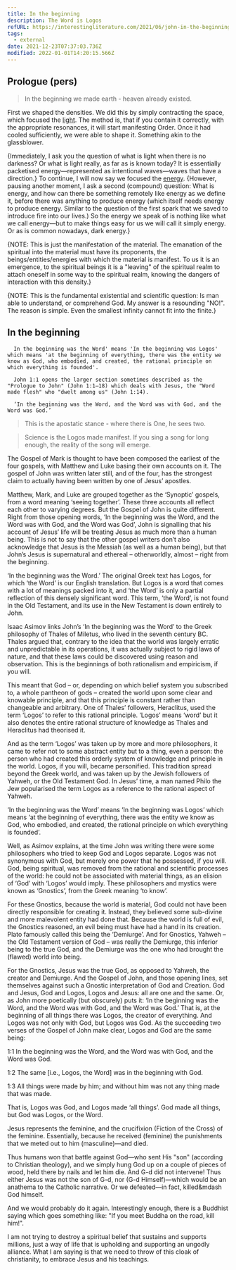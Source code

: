 ```yaml
---
title: In the beginning
description: The Word is Logos
refURL: https://interestingliterature.com/2021/06/john-in-the-beginning-was-the-word-with-god-analysis-meaning/?utm_source=rss&utm_medium=rss&utm_campaign=john-in-the-beginning-was-the-word-with-god-analysis-meaning
tags:
  - external
date: 2021-12-23T07:37:03.736Z
modified: 2022-01-01T14:20:15.566Z
---
```


## Prologue (pers)

> In the beginning we made earth - heaven already existed.

First we shaped the densities. We did this by simply contracting the space, which focused the [light](/posts/neshama/light_dark/). The method is, that if you contain it correctly, with the appropriate resonances, it will start manifesting Order. Once it had cooled sufficiently, we were able to shape it. Something akin to the glassblower.

{Immediately, I ask you the question of what is light when there is no darkness? Or what is light really, as far as is known today? It is essentially packetised energy&mdash;represented as intentional waves&mdash;waves that have a direction.}
To continue, I will now say we focused the [energy](energy.html).
{However, pausing another moment, I ask a second (compound) question: What is energy, and how can there be something remotely like energy as we define it, before there was anything to produce energy (which itself needs energy to produce energy. Similar to the question of the first spark that we saved to introduce fire into our lives.) So the energy we speak of is nothing like what we call energy&mdash;but to make things easy for us we will call it simply energy. Or as is common nowadays, dark energy.}

{NOTE: This is just the manifestation of the material. The emanation of the spiritual into the material must have its proponents, the beings/entities/energies with which the material is manifest. To us it is an emergence, to the spiritual beings it is a "leaving" of the spiritual realm to attach oneself in some way to the spiritual realm, knowing the dangers of interaction with this density.}

{NOTE: This is the fundamental existential and scientific question: Is man able to understand, or comprehend God. My answer is a resounding "NO!". The reason is simple. Even the smallest infinity cannot fit into the finite.}

## In the beginning

      In the beginning was the Word' means 'In the beginning was Logos' which means 'at the beginning of everything, there was the entity we know as God, who embodied, and created, the rational principle on which everything is founded'.

      John 1:1 opens the larger section sometimes described as the "Prologue to John" (John 1:1–18) which deals with Jesus, the "Word made flesh" who "dwelt among us" (John 1:14).

      ‘In the beginning was the Word, and the Word was with God, and the Word was God.’

> This is the apostatic stance - where there is One, he sees two.

> Science is the Logos made manifest. If you sing a song for long enough, the reality of the song will emerge.

The Gospel of Mark is thought to have been composed the earliest of the four gospels, with Matthew and Luke basing their own accounts on it. The gospel of John was written later still, and of the four, has the strongest claim to actually having been written by one of Jesus’ apostles.

Matthew, Mark, and Luke are grouped together as the ‘Synoptic’ gospels, from a word meaning ‘seeing together’. These three accounts all reflect each other to varying degrees. But the Gospel of John is quite different. Right from those opening words, ‘In the beginning was the Word, and the Word was with God, and the Word was God’, John is signalling that his account of Jesus’ life will be treating Jesus as much more than a human being. This is not to say that the other gospel writers don’t also acknowledge that Jesus is the Messiah (as well as a human being), but that John’s Jesus is supernatural and ethereal – otherworldly, almost – right from the beginning.

‘In the beginning was the Word.’ The original Greek text has Logos, for which ‘the Word’ is our English translation. But Logos is a word that comes with a lot of meanings packed into it, and ‘the Word’ is only a partial reflection of this densely significant word. This term, ‘the Word’, is not found in the Old Testament, and its use in the New Testament is down entirely to John.

Isaac Asimov links John’s ‘In the beginning was the Word’ to the Greek philosophy of Thales of Miletus, who lived in the seventh century BC. Thales argued that, contrary to the idea that the world was largely erratic and unpredictable in its operations, it was actually subject to rigid laws of nature, and that these laws could be discovered using reason and observation. This is the beginnings of both rationalism and empiricism, if you will.

This meant that God – or, depending on which belief system you subscribed to, a whole pantheon of gods – created the world upon some clear and knowable principle, and that this principle is constant rather than changeable and arbitrary. One of Thales’ followers, Heraclitus, used the term ‘Logos’ to refer to this rational principle. ‘Logos’ means ‘word’ but it also denotes the entire rational structure of knowledge as Thales and Heraclitus had theorised it.

And as the term ‘Logos’ was taken up by more and more philosophers, it came to refer not to some abstract entity but to a thing, even a person: the person who had created this orderly system of knowledge and principle in the world. Logos, if you will, became personified. This tradition spread beyond the Greek world, and was taken up by the Jewish followers of Yahweh, or the Old Testament God. In Jesus’ time, a man named Philo the Jew popularised the term Logos as a reference to the rational aspect of Yahweh.

‘In the beginning was the Word’ means ‘In the beginning was Logos’ which means ‘at the beginning of everything, there was the entity we know as God, who embodied, and created, the rational principle on which everything is founded’.

Well, as Asimov explains, at the time John was writing there were some philosophers who tried to keep God and Logos separate. Logos was not synonymous with God, but merely one power that he possessed, if you will. God, being spiritual, was removed from the rational and scientific processes of the world: he could not be associated with material things, as an elision of ‘God’ with ‘Logos’ would imply. These philosophers and mystics were known as ‘Gnostics’, from the Greek meaning ‘to know’.

For these Gnostics, because the world is material, God could not have been directly responsible for creating it. Instead, they believed some sub-divine and more malevolent entity had done that. Because the world is full of evil, the Gnostics reasoned, an evil being must have had a hand in its creation. Plato famously called this being the ‘Demiurge’. And for Gnostics, Yahweh – the Old Testament version of God – was really the Demiurge, this inferior being to the true God, and the Demiurge was the one who had brought the (flawed) world into being.

For the Gnostics, Jesus was the true God, as opposed to Yahweh, the creator and Demiurge. And the Gospel of John, and those opening lines, set themselves against such a Gnostic interpretation of God and Creation. God and Jesus, God and Logos, Logos and Jesus: all are one and the same. Or, as John more poetically (but obscurely) puts it: ‘In the beginning was the Word, and the Word was with God, and the Word was God.’ That is, at the beginning of all things there was Logos, the creator of everything. And Logos was not only with God, but Logos was God. As the succeeding two verses of the Gospel of John make clear, Logos and God are the same being:

1:1 In the beginning was the Word, and the Word was with God, and the Word was God.

1:2 The same [i.e., Logos, the Word] was in the beginning with God.

1:3 All things were made by him; and without him was not any thing made that was made.

That is, Logos was God, and Logos made ‘all things’. God made all things, but God was Logos, or the Word.

Jesus represents the feminine, and the crucifixion (Fiction of the Cross) of the feminine. Essentially, because he received (feminine) the punishments that we meted out to him (masculine)&mdash;and died.

Thus humans won that battle against God&mdash;who sent His "son" (according to Christian theology), and we simply hung God up on a couple of pieces of wood, held there by nails and let him die. And G-d did not intervene! Thus either Jesus was not the son of G-d, nor (G-d Himself)&mdash;which would be an anathema to the Catholic narrative. Or we defeated&mdash;in fact, killed&mdash God himself.

And we would probably do it again. Interestingly enough, there is a Buddhist saying which goes something like: "If you meet Buddha on the road, kill him!".

I am not trying to destroy a spiritual belief that sustains and supports millions, just a way of life that is upholding and supporting an ungodly alliance. What I am saying is that we need to throw of this cloak of christianity, to embrace Jesus and his teachings.
